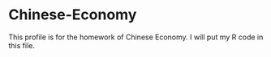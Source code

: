 # Chinese-Economy
This profile is for the homework of Chinese Economy. I will put my R code in this file.
